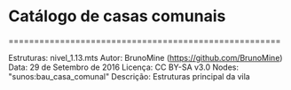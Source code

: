 # Catálogo de casas comunais

=====================================================

Estruturas:
	nivel_1.13.mts
Autor: BrunoMine (https://github.com/BrunoMine)
Data: 29 de Setembro de 2016
Licença: CC BY-SA v3.0
Nodes:
	"sunos:bau_casa_comunal"
Descrição:
	Estruturas principal da vila
